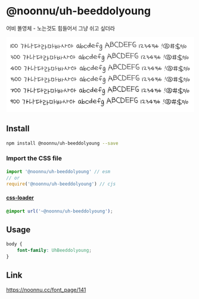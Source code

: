 # @noonnu/uh-beeddolyoung

어비 똘영체 - 노는것도 힘들어서 그냥 쉬고 싶더라

![example](./example.png)

## Install

```bash
npm install @noonnu/uh-beeddolyoung --save
```

### Import the CSS file

```js
import '@noonnu/uh-beeddolyoung' // esm
// or
require('@noonnu/uh-beeddolyoung') // cjs
```

#### [css-loader](https://github.com/webpack-contrib/css-loader)

```css
@import url('~@noonnu/uh-beeddolyoung');
```

## Usage

```css
body {
    font-family: UhBeeddolyoung;
}
```

## Link

https://noonnu.cc/font_page/141
